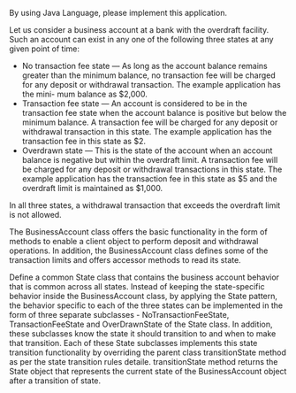 By using Java Language, please implement this application.

Let us consider a business account at a bank with the overdraft facility. Such an account can exist in any one of the following three states at any given point of time:
- No transaction fee state — As long as the account balance remains greater than the minimum balance, no transaction fee will be charged for any deposit or withdrawal transaction. The example application has the mini- mum balance as $2,000.
- Transaction fee state — An account is considered to be in the transaction fee state when the account balance is positive but below the minimum balance. A transaction fee will be charged for any deposit or withdrawal transaction in this state. The example application has the transaction fee in this state as $2.
- Overdrawn state — This is the state of the account when an account balance is negative but within the overdraft limit. A transaction fee will be charged for any deposit or withdrawal transactions in this state. The example application has the transaction fee in this state as $5 and the overdraft limit is maintained as $1,000.

In all three states, a withdrawal transaction that exceeds the overdraft limit is not allowed.

The BusinessAccount class offers the basic functionality in the form of methods to enable a client object to perform deposit and withdrawal operations. In addition, the BusinessAccount class defines some of the transaction limits and offers accessor methods to read its state.

Define a common State class that contains the business account behavior that is common across all states. Instead of keeping the state-specific behavior inside the BusinessAccount class, by applying the State pattern, the behavior specific to each of the three states can be implemented in the form of three separate subclasses - NoTransactionFeeState, TransactionFeeState and OverDrawnState of the State class. In addition, these subclasses know the state it should transition to and when to make that transition. Each of these State subclasses implements this state transition functionality by overriding the parent class transitionState method as per the state transition rules detaile. transitionState method returns the State object that represents the current state of the BusinessAccount object after a transition of state.

